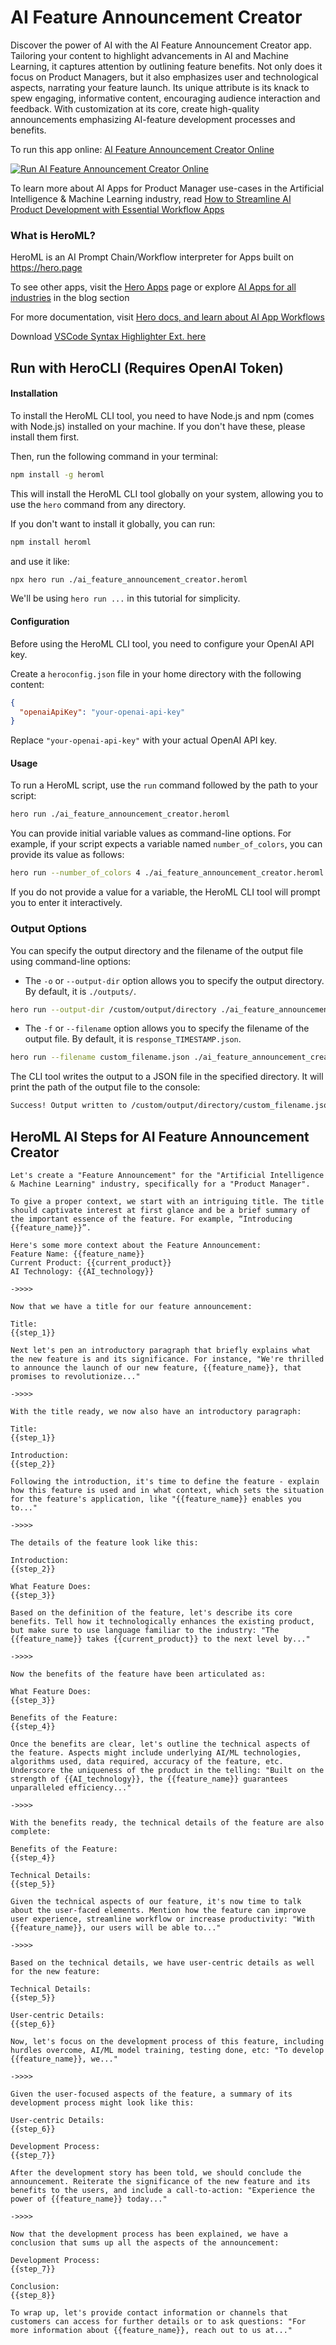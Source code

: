 # AI Feature Announcement Creator

Discover the power of AI with the AI Feature Announcement Creator app. Tailoring your content to highlight advancements in AI and Machine Learning, it captures attention by outlining feature benefits. Not only does it focus on Product Managers, but it also emphasizes user and technological aspects, narrating your feature launch. Its unique attribute is its knack to spew engaging, informative content, encouraging audience interaction and feedback. With customization at its core, create high-quality announcements emphasizing AI-feature development processes and benefits.

To run this app online: [AI Feature Announcement Creator Online](https://hero.page/app/ai-feature-announcement-creator-ai-feature-launch-narrator/wOB62JKjFRxKrDpBsUz6)

[![Run AI Feature Announcement Creator Online](/assets/run.svg)](https://hero.page/app/ai-feature-announcement-creator-ai-feature-launch-narrator/wOB62JKjFRxKrDpBsUz6)

To learn more about AI Apps for Product Manager use-cases in the Artificial Intelligence & Machine Learning industry, read [How to Streamline AI Product Development with Essential Workflow Apps](https://hero.page/blog/ai/artificial-intelligence-and-machine-learning/how-to-streamline-ai-product-development-with-essential-workflow-apps/170733)

### What is HeroML?
HeroML is an AI Prompt Chain/Workflow interpreter for Apps built on https://hero.page 

To see other apps, visit the [Hero Apps](https://hero.page/apps) page or explore [AI Apps for all industries](https://hero.page/blog) in the blog section

For more documentation, visit [Hero docs, and learn about AI App Workflows](https://hero.page/tutorials/introduction-to-heroml)

Download [VSCode Syntax Highlighter Ext. here](https://marketplace.visualstudio.com/items?itemName=hero-page.heroml)

## Run with HeroCLI (Requires OpenAI Token)

#### Installation

To install the HeroML CLI tool, you need to have Node.js and npm (comes with Node.js) installed on your machine. If you don't have these, please install them first. 

Then, run the following command in your terminal:

```bash
npm install -g heroml
```

This will install the HeroML CLI tool globally on your system, allowing you to use the `hero` command from any directory.

If you don't want to install it globally, you can run:

```bash
npm install heroml
```

and use it like:

```bash
npx hero run ./ai_feature_announcement_creator.heroml
```

We'll be using `hero run ...` in this tutorial for simplicity.

#### Configuration

Before using the HeroML CLI tool, you need to configure your OpenAI API key. 

Create a `heroconfig.json` file in your home directory with the following content:

```json
{
  "openaiApiKey": "your-openai-api-key"
}
```

Replace `"your-openai-api-key"` with your actual OpenAI API key.

#### Usage

To run a HeroML script, use the `run` command followed by the path to your script:

```bash
hero run ./ai_feature_announcement_creator.heroml
```

You can provide initial variable values as command-line options. For example, if your script expects a variable named `number_of_colors`, you can provide its value as follows:

```bash
hero run --number_of_colors 4 ./ai_feature_announcement_creator.heroml
```

If you do not provide a value for a variable, the HeroML CLI tool will prompt you to enter it interactively.

### Output Options

You can specify the output directory and the filename of the output file using command-line options:

- The `-o` or `--output-dir` option allows you to specify the output directory. By default, it is `./outputs/`.

```bash
hero run --output-dir /custom/output/directory ./ai_feature_announcement_creator.heroml
```

- The `-f` or `--filename` option allows you to specify the filename of the output file. By default, it is `response_TIMESTAMP.json`.

```bash
hero run --filename custom_filename.json ./ai_feature_announcement_creator.heroml
```

The CLI tool writes the output to a JSON file in the specified directory. It will print the path of the output file to the console:

```bash
Success! Output written to /custom/output/directory/custom_filename.json
```


## HeroML AI Steps for AI Feature Announcement Creator
```
Let's create a "Feature Announcement" for the "Artificial Intelligence & Machine Learning" industry, specifically for a "Product Manager". 

To give a proper context, we start with an intriguing title. The title should captivate interest at first glance and be a brief summary of the important essence of the feature. For example, “Introducing {{feature_name}}”.

Here's some more context about the Feature Announcement:
Feature Name: {{feature_name}}
Current Product: {{current_product}}
AI Technology: {{AI_technology}}

->>>>

Now that we have a title for our feature announcement:

Title:
{{step_1}}

Next let's pen an introductory paragraph that briefly explains what the new feature is and its significance. For instance, "We're thrilled to announce the launch of our new feature, {{feature_name}}, that promises to revolutionize..."

->>>>

With the title ready, we now also have an introductory paragraph:

Title:
{{step_1}}

Introduction:
{{step_2}}

Following the introduction, it's time to define the feature - explain how this feature is used and in what context, which sets the situation for the feature's application, like "{{feature_name}} enables you to..."

->>>>

The details of the feature look like this:

Introduction:
{{step_2}}

What Feature Does:
{{step_3}}

Based on the definition of the feature, let's describe its core benefits. Tell how it technologically enhances the existing product, but make sure to use language familiar to the industry: "The {{feature_name}} takes {{current_product}} to the next level by..."

->>>>

Now the benefits of the feature have been articulated as:

What Feature Does:
{{step_3}}

Benefits of the Feature:
{{step_4}}

Once the benefits are clear, let's outline the technical aspects of the feature. Aspects might include underlying AI/ML technologies, algorithms used, data required, accuracy of the feature, etc. Underscore the uniqueness of the product in the telling: "Built on the strength of {{AI_technology}}, the {{feature_name}} guarantees unparalleled efficiency..."

->>>>

With the benefits ready, the technical details of the feature are also complete:

Benefits of the Feature:
{{step_4}}

Technical Details:
{{step_5}}

Given the technical aspects of our feature, it's now time to talk about the user-faced elements. Mention how the feature can improve user experience, streamline workflow or increase productivity: "With {{feature_name}}, our users will be able to..."

->>>>

Based on the technical details, we have user-centric details as well for the new feature:

Technical Details:
{{step_5}}

User-centric Details:
{{step_6}}

Now, let's focus on the development process of this feature, including hurdles overcome, AI/ML model training, testing done, etc: "To develop {{feature_name}}, we..."

->>>>

Given the user-focused aspects of the feature, a summary of its development process might look like this:

User-centric Details:
{{step_6}}

Development Process:
{{step_7}}

After the development story has been told, we should conclude the announcement. Reiterate the significance of the new feature and its benefits to the users, and include a call-to-action: "Experience the power of {{feature_name}} today..."

->>>>

Now that the development process has been explained, we have a conclusion that sums up all the aspects of the announcement:

Development Process:
{{step_7}}

Conclusion:
{{step_8}}

To wrap up, let's provide contact information or channels that customers can access for further details or to ask questions: "For more information about {{feature_name}}, reach out to us at..."


```

